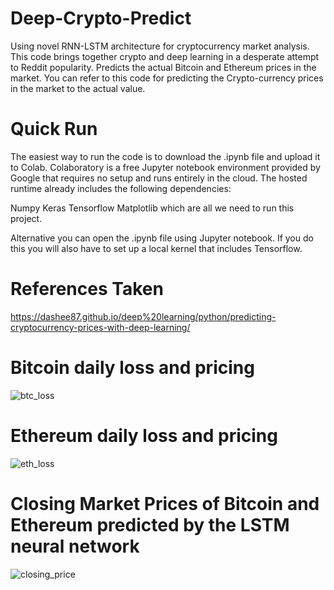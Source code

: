 # Deep-Crypto-Predict
Using novel RNN-LSTM architecture for cryptocurrency market analysis. This code brings together crypto and deep learning in a desperate attempt to Reddit popularity. Predicts the actual Bitcoin and Ethereum prices in the market. You can refer to this code for predicting the Crypto-currency prices in the market to the actual value.

# Quick Run
The easiest way to run the code is to download the .ipynb file and upload it to Colab. Colaboratory is a free Jupyter notebook environment provided by Google that requires no setup and runs entirely in the cloud. The hosted runtime already includes the following dependencies:

Numpy
Keras
Tensorflow
Matplotlib
which are all we need to run this project.

Alternative you can open the .ipynb file using Jupyter notebook. If you do this you will also have to set up a local kernel that includes Tensorflow.

# References Taken
https://dashee87.github.io/deep%20learning/python/predicting-cryptocurrency-prices-with-deep-learning/

#  Bitcoin daily loss and pricing

![btc_loss](https://user-images.githubusercontent.com/26484401/38711646-8a8b41dc-3ee4-11e8-9f46-cb18f0d34afb.png)

# Ethereum daily loss and pricing

![eth_loss](https://user-images.githubusercontent.com/26484401/38711858-d7530b70-3ee5-11e8-84fb-64d07873c9dd.png)

# Closing Market Prices of Bitcoin and Ethereum predicted by the LSTM neural network

![closing_price](https://user-images.githubusercontent.com/26484401/38711739-21bc1900-3ee5-11e8-9544-f04a680fa3ad.png)

